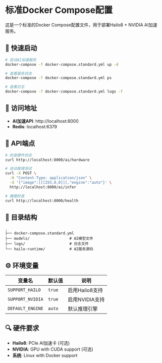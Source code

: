 # 标准Docker Compose配置

这是一个标准的Docker Compose配置文件，用于部署Hailo8 + NVIDIA AI加速服务。

## 🚀 快速启动

```bash
# 启动AI加速服务
docker-compose -f docker-compose.standard.yml up -d

# 查看服务状态
docker-compose -f docker-compose.standard.yml ps

# 查看日志
docker-compose -f docker-compose.standard.yml logs -f
```

## 📱 访问地址

- **AI加速API**: http://localhost:8000
- **Redis**: localhost:6379

## 🔧 API端点

```bash
# 检查硬件状态
curl http://localhost:8000/ai/hardware

# 自动推理测试
curl -X POST \
  -H "Content-Type: application/json" \
  -d '{"image":[[[255,0,0]]],"engine":"auto"}' \
  http://localhost:8000/ai/infer

# 健康检查
curl http://localhost:8000/health
```

## 📂 目录结构

```
.
├── docker-compose.standard.yml
├── models/                  # AI模型文件
├── logs/                    # 日志文件
└── hailo-runtime/           # AI服务源码
```

## ⚙️ 环境变量

| 变量名 | 默认值 | 说明 |
|--------|--------|------|
| `SUPPORT_HAILO` | `true` | 启用Hailo8支持 |
| `SUPPORT_NVIDIA` | `true` | 启用NVIDIA支持 |
| `DEFAULT_ENGINE` | `auto` | 默认推理引擎 |

## 🔍 硬件要求

- **Hailo8**: PCIe AI加速卡 (可选)
- **NVIDIA**: GPU with CUDA support (可选)
- **系统**: Linux with Docker support